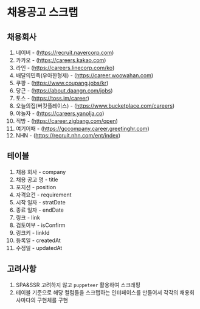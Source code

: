 # 채용공고 스크랩

## 채용회사

1. 네이버 - (https://recruit.navercorp.com)
2. 카카오 - (https://careers.kakao.com)
3. 라인 - (https://careers.linecorp.com/ko)
4. 배달의민족(우아한형제) - (https://career.woowahan.com)
5. 쿠팡 - (https://www.coupang.jobs/kr)
6. 당근 - (https://about.daangn.com/jobs)
7. 토스 - (https://toss.im/career)
8. 오늘의집(버킷플레이스) - (https://www.bucketplace.com/careers)
9. 야놀자 - (https://careers.yanolja.co)
10. 직방 - (https://career.zigbang.com/open)
11. 여기어때 - (https://gccompany.career.greetinghr.com)
12. NHN - (https://recruit.nhn.com/ent/index)

## 테이블

1. 채용 회사 - company
2. 채용 공고 명 - title
3. 포지션 - position
4. 자격요건 - requirement
5. 시작 일자 - stratDate
6. 종료 일자 - endDate
7. 링크 - link
8. 검토여부 - isConfirm
9. 링크키 - linkId
10. 등록일 - createdAt
11. 수정일 - updatedAt

## 고려사항

1. SPA&SSR 고려하지 않고 `puppeteer` 활용하여 스크래핑
2. 테이블 기준으로 해당 컬럼들을 스크랩하는 인터페이스를 만들어서 각각의 채용회사마다의 구현체를 구현
